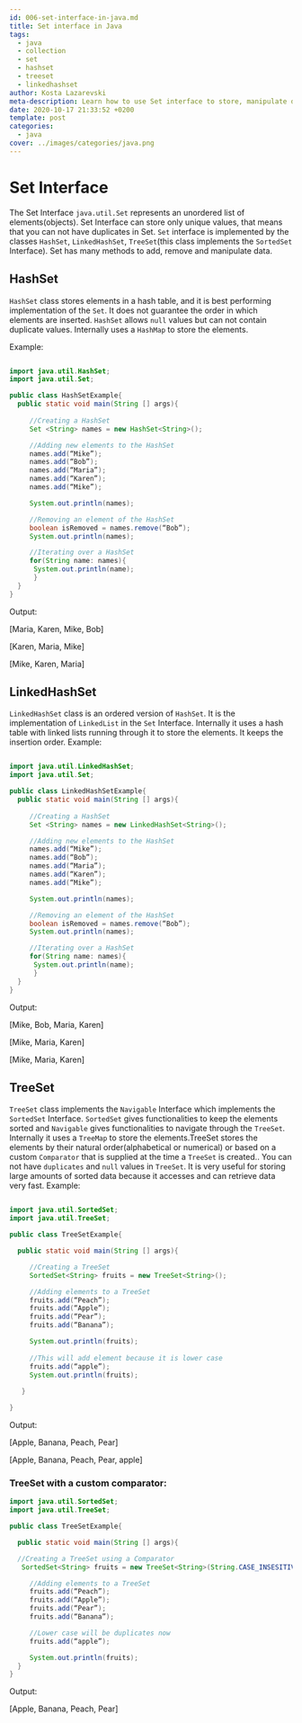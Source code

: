 ```yaml
---
id: 006-set-interface-in-java.md
title: Set interface in Java
tags:
  - java
  - collection
  - set
  - hashset
  - treeset
  - linkedhashset
author: Kosta Lazarevski
meta-description: Learn how to use Set interface to store, manipulate data in Java
date: 2020-10-17 21:33:52 +0200
template: post
categories:
  - java
cover: ../images/categories/java.png
---
```



# Set Interface

The Set Interface `java.util.Set` represents an unordered list of elements(objects). Set Interface can store only unique values, that means that you can not have duplicates in Set. `Set` interface is implemented by the classes `HashSet`, `LinkedHashSet`, `TreeSet`(this class implements the `SortedSet` Interface). Set has many methods to add, remove and manipulate data.

## HashSet

`HashSet` class stores elements in a hash table, and it is best performing implementation of the `Set`. It does not guarantee the order in which elements are inserted. `HashSet` allows `null` values but can not contain duplicate values. Internally uses a `HashMap` to store the elements. 

Example:

```java

import java.util.HashSet;
import java.util.Set;

public class HashSetExample{
  public static void main(String [] args){
     
     //Creating a HashSet
     Set <String> names = new HashSet<String>();

     //Adding new elements to the HashSet
     names.add(“Mike”);  
     names.add(“Bob”);
     names.add(“Maria”);
     names.add(“Karen”);
     names.add(“Mike”);

     System.out.println(names);

     //Removing an element of the HashSet 
     boolean isRemoved = names.remove(“Bob”);
     System.out.println(names);

     //Iterating over a HashSet
     for(String name: names){
      System.out.println(name);
      }
  }
} 

```

Output:

[Maria, Karen, Mike, Bob]

[Karen, Maria, Mike]

[Mike, Karen, Maria]

## LinkedHashSet

`LinkedHashSet` class is an ordered version of `HashSet`. It is the implementation of `LinkedList` in the `Set` Interface. Internally it uses a hash table with linked lists running through it to store the elements. It keeps the insertion order.
Example:

```java

import java.util.LinkedHashSet;
import java.util.Set;

public class LinkedHashSetExample{
  public static void main(String [] args){
     
     //Creating a HashSet
     Set <String> names = new LinkedHashSet<String>();

     //Adding new elements to the HashSet
     names.add(“Mike”);  
     names.add(“Bob”);
     names.add(“Maria”);
     names.add(“Karen”);
     names.add(“Mike”);

     System.out.println(names);

     //Removing an element of the HashSet 
     boolean isRemoved = names.remove(“Bob”);
     System.out.println(names);

     //Iterating over a HashSet
     for(String name: names){
      System.out.println(name);
      }
  }
} 

```
Output:

[Mike, Bob, Maria, Karen]

[Mike, Maria, Karen]

[Mike, Maria, Karen]

## TreeSet

`TreeSet` class implements the `Navigable` Interface which implements the
 `SortedSet` Interface. `SortedSet` gives functionalities to keep the elements sorted and `Navigable` gives functionalities to navigate through the `TreeSet`. Internally it uses a `TreeMap` to store the elements.TreeSet stores the elements by their natural order(alphabetical or numerical) or based on a custom `Comparator` that is supplied at the time a `TreeSet` is created.. You can not have  `duplicates` and `null` values in `TreeSet`. It is very useful for storing large amounts of sorted data because it accesses  and can retrieve data very fast.
Example:

```java

import java.util.SortedSet;
import java.util.TreeSet;

public class TreeSetExample{

  public static void main(String [] args){

     //Creating a TreeSet
     SortedSet<String> fruits = new TreeSet<String>();

     //Adding elements to a TreeSet
     fruits.add(“Peach”);
     fruits.add(“Apple”);
     fruits.add(“Pear”);
     fruits.add(“Banana”);

     System.out.println(fruits);
     
     //This will add element because it is lower case
     fruits.add(“apple”);
     System.out.println(fruits);
     
   }

}

```
Output:

[Apple, Banana, Peach, Pear]

[Apple, Banana, Peach, Pear, apple]

### TreeSet with a custom  comparator:

```java
import java.util.SortedSet;
import java.util.TreeSet;

public class TreeSetExample{

  public static void main(String [] args){

  //Creating a TreeSet using a Comparator
   SortedSet<String> fruits = new TreeSet<String>(String.CASE_INSESITIVE_ORDER);

     //Adding elements to a TreeSet
     fruits.add(“Peach”);
     fruits.add(“Apple”);
     fruits.add(“Pear”);
     fruits.add(“Banana”); 

     //Lower case will be duplicates now
     fruits.add(“apple”);

     System.out.println(fruits); 
  }
}
```
Output:

[Apple, Banana, Peach, Pear]





